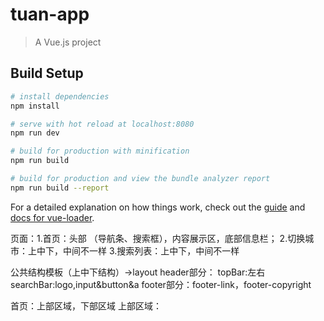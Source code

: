 # tuan-app

> A Vue.js project

## Build Setup

``` bash
# install dependencies
npm install

# serve with hot reload at localhost:8080
npm run dev

# build for production with minification
npm run build

# build for production and view the bundle analyzer report
npm run build --report
```

For a detailed explanation on how things work, check out the [guide](http://vuejs-templates.github.io/webpack/) and [docs for vue-loader](http://vuejs.github.io/vue-loader).

页面：1.首页：头部 （导航条、搜索框），内容展示区，底部信息栏；
2.切换城市：上中下，中间不一样
3.搜索列表：上中下，中间不一样

公共结构模板（上中下结构）->layout
    header部分：
        topBar:左右
        searchBar:logo,input&button&a
    footer部分：footer-link，footer-copyright

首页：上部区域，下部区域
上部区域：
